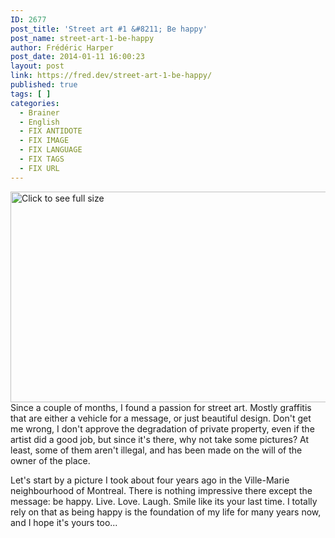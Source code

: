 ```yaml
---
ID: 2677
post_title: 'Street art #1 &#8211; Be happy'
post_name: street-art-1-be-happy
author: Frédéric Harper
post_date: 2014-01-11 16:00:23
layout: post
link: https://fred.dev/street-art-1-be-happy/
published: true
tags: [ ]
categories:
  - Brainer
  - English
  - FIX ANTIDOTE
  - FIX IMAGE
  - FIX LANGUAGE
  - FIX TAGS
  - FIX URL
---
```

<img src="http://fred.dev/wp-content/uploads/2014/01/behappy.jpg" alt="Click to see full size" width="600" height="337">Since a couple of months, I found a passion for street art. Mostly graffitis that are either a vehicle for a message, or just beautiful design. Don't get me wrong, I don't approve the degradation of private property, even if the artist did a good job, but since it's there, why not take some pictures? At least, some of them aren't illegal, and has been made on the will of the owner of the place.

Let's start by a picture I took about four years ago in the Ville-Marie neighbourhood of Montreal. There is nothing impressive there except the message: be happy. Live. Love. Laugh. Smile like its your last time. I totally rely on that as being happy is the foundation of my life for many years now, and I hope it's yours too...